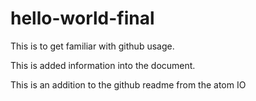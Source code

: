 # hello-world-final


This is to get familiar with github usage.


This is added information into the document.


This is an addition to the github readme from the atom IO
